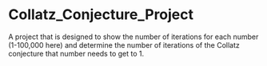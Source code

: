 # Collatz_Conjecture_Project
A project that is designed to show the number of iterations for each number (1-100,000 here) and determine the number of iterations of the Collatz conjecture that number needs to get to 1.
